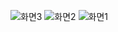 ![화면3](https://github.com/user-attachments/assets/163e8a9f-09c0-46f9-bde0-3a53a32400bd)
![화면2](https://github.com/user-attachments/assets/47daf608-bed4-4c66-a19e-30ff674f660b)
![화면1](https://github.com/user-attachments/assets/219cecc5-34d3-40e7-81db-832723c6a95c)

